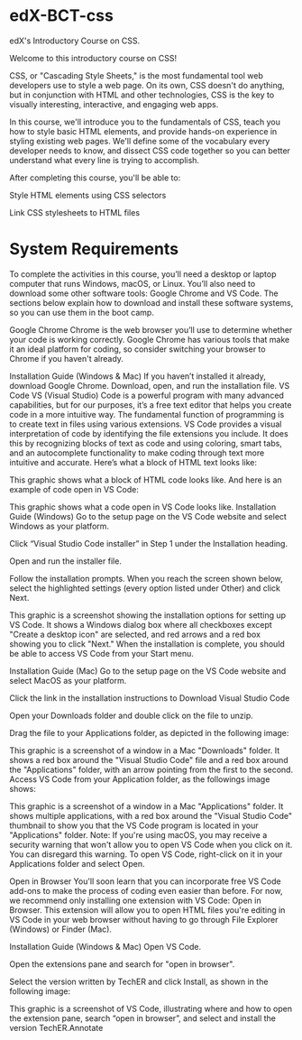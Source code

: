 # edX-BCT-css
edX's Introductory Course on CSS.

Welcome to this introductory course on CSS!

CSS, or "Cascading Style Sheets," is the most fundamental tool web developers use to style a web page. On its own, CSS doesn't do anything, but in conjunction with HTML and other technologies, CSS is the key to visually interesting, interactive, and engaging web apps.

In this course, we'll introduce you to the fundamentals of CSS, teach you how to style basic HTML elements, and provide hands-on experience in styling existing web pages. We'll define some of the vocabulary every developer needs to know, and dissect CSS code together so you can better understand what every line is trying to accomplish.

After completing this course, you'll be able to:

Style HTML elements using CSS selectors

Link CSS stylesheets to HTML files

# System Requirements

To complete the activities in this course, you’ll need a desktop or laptop computer that runs Windows, macOS, or Linux. You’ll also need to download some other software tools: Google Chrome and VS Code. The sections below explain how to download and install these software systems, so you can use them in the boot camp.

Google Chrome
Chrome is the web browser you’ll use to determine whether your code is working correctly. Google Chrome has various tools that make it an ideal platform for coding, so consider switching your browser to Chrome if you haven't already.

Installation Guide (Windows & Mac)
If you haven’t installed it already, download Google Chrome.
Download, open, and run the installation file.
VS Code
VS (Visual Studio) Code is a powerful program with many advanced capabilities, but for our purposes, it’s a free text editor that helps you create code in a more intuitive way. The fundamental function of programming is to create text in files using various extensions. VS Code provides a visual interpretation of code by identifying the file extensions you include. It does this by recognizing blocks of text as code and using coloring, smart tabs, and an autocomplete functionality to make coding through text more intuitive and accurate. Here’s what a block of HTML text looks like:

This graphic shows what a block of HTML code looks like.
And here is an example of code open in VS Code:

This graphic shows what a code open in VS Code looks like.
Installation Guide (Windows)
Go to the setup page on the VS Code website and select Windows as your platform.

Click “Visual Studio Code installer” in Step 1 under the Installation heading.

Open and run the installer file.

Follow the installation prompts. When you reach the screen shown below, select the highlighted settings (every option listed under Other) and click Next.

This graphic is a screenshot showing the installation options for setting up VS Code. It shows a Windows dialog box where all checkboxes except "Create a desktop icon" are selected, and red arrows and a red box showing you to click "Next."
When the installation is complete, you should be able to access VS Code from your Start menu.

Installation Guide (Mac)
Go to the setup page on the VS Code website and select MacOS as your platform.

Click the link in the installation instructions to Download Visual Studio Code

Open your Downloads folder and double click on the file to unzip.

Drag the file to your Applications folder, as depicted in the following image:

This graphic is a screenshot of a window in a Mac "Downloads" folder. It shows a red box around the "Visual Studio Code" file and a red box around the "Applications" folder, with an arrow pointing from the first to the second.
Access VS Code from your Application folder, as the followings image shows:

This graphic is a screenshot of a window in a Mac "Applications" folder. It shows multiple applications, with a red box around the "Visual Studio Code" thumbnail to show you that the VS Code program is located in your "Applications" folder.
Note: If you're using macOS, you may receive a security warning that won't allow you to open VS Code when you click on it. You can disregard this warning. To open VS Code, right-click on it in your Applications folder and select Open.

Open in Browser
You'll soon learn that you can incorporate free VS Code add-ons to make the process of coding even easier than before. For now, we recommend only installing one extension with VS Code: Open in Browser. This extension will allow you to open HTML files you're editing in VS Code in your web browser without having to go through File Explorer (Windows) or Finder (Mac).

Installation Guide (Windows & Mac)
Open VS Code.

Open the extensions pane and search for "open in browser".

Select the version written by TechER and click Install, as shown in the following image:

This graphic is a screenshot of VS Code, illustrating where and how to open the extension pane, search “open in browser”, and select and install the version TechER.Annotate
